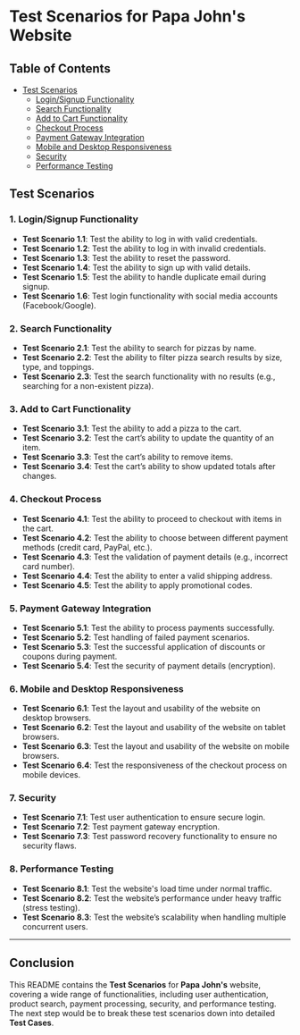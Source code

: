 # Test Scenarios for Papa John's Website

## Table of Contents
- [Test Scenarios](#test-scenarios)
  - [Login/Signup Functionality](#loginsignup-functionality)
  - [Search Functionality](#search-functionality)
  - [Add to Cart Functionality](#add-to-cart-functionality)
  - [Checkout Process](#checkout-process)
  - [Payment Gateway Integration](#payment-gateway-integration)
  - [Mobile and Desktop Responsiveness](#mobile-and-desktop-responsiveness)
  - [Security](#security)
  - [Performance Testing](#performance-testing)

## Test Scenarios

### 1. Login/Signup Functionality
- **Test Scenario 1.1**: Test the ability to log in with valid credentials.
- **Test Scenario 1.2**: Test the ability to log in with invalid credentials.
- **Test Scenario 1.3**: Test the ability to reset the password.
- **Test Scenario 1.4**: Test the ability to sign up with valid details.
- **Test Scenario 1.5**: Test the ability to handle duplicate email during signup.
- **Test Scenario 1.6**: Test login functionality with social media accounts (Facebook/Google).

### 2. Search Functionality
- **Test Scenario 2.1**: Test the ability to search for pizzas by name.
- **Test Scenario 2.2**: Test the ability to filter pizza search results by size, type, and toppings.
- **Test Scenario 2.3**: Test the search functionality with no results (e.g., searching for a non-existent pizza).

### 3. Add to Cart Functionality
- **Test Scenario 3.1**: Test the ability to add a pizza to the cart.
- **Test Scenario 3.2**: Test the cart’s ability to update the quantity of an item.
- **Test Scenario 3.3**: Test the cart’s ability to remove items.
- **Test Scenario 3.4**: Test the cart’s ability to show updated totals after changes.

### 4. Checkout Process
- **Test Scenario 4.1**: Test the ability to proceed to checkout with items in the cart.
- **Test Scenario 4.2**: Test the ability to choose between different payment methods (credit card, PayPal, etc.).
- **Test Scenario 4.3**: Test the validation of payment details (e.g., incorrect card number).
- **Test Scenario 4.4**: Test the ability to enter a valid shipping address.
- **Test Scenario 4.5**: Test the ability to apply promotional codes.

### 5. Payment Gateway Integration
- **Test Scenario 5.1**: Test the ability to process payments successfully.
- **Test Scenario 5.2**: Test handling of failed payment scenarios.
- **Test Scenario 5.3**: Test the successful application of discounts or coupons during payment.
- **Test Scenario 5.4**: Test the security of payment details (encryption).

### 6. Mobile and Desktop Responsiveness
- **Test Scenario 6.1**: Test the layout and usability of the website on desktop browsers.
- **Test Scenario 6.2**: Test the layout and usability of the website on tablet browsers.
- **Test Scenario 6.3**: Test the layout and usability of the website on mobile browsers.
- **Test Scenario 6.4**: Test the responsiveness of the checkout process on mobile devices.

### 7. Security
- **Test Scenario 7.1**: Test user authentication to ensure secure login.
- **Test Scenario 7.2**: Test payment gateway encryption.
- **Test Scenario 7.3**: Test password recovery functionality to ensure no security flaws.

### 8. Performance Testing
- **Test Scenario 8.1**: Test the website's load time under normal traffic.
- **Test Scenario 8.2**: Test the website’s performance under heavy traffic (stress testing).
- **Test Scenario 8.3**: Test the website’s scalability when handling multiple concurrent users.

---

## Conclusion

This README contains the **Test Scenarios** for **Papa John's** website, covering a wide range of functionalities, including user authentication, product search, payment processing, security, and performance testing. The next step would be to break these test scenarios down into detailed **Test Cases**.

